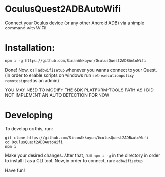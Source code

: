 ﻿# OculusQuest2ADBAutoWifi
Connect your Oculus device (or any other Android ADB) via a simple command with WiFi!

# Installation:
```
npm i -g https://github.com/SinanAkkoyun/OculusQuest2ADBAutoWifi
```
Done! Now, call `adbwifisetup` whenever you wanna connect to your Quest.
(in order to enable scripts on windows run `set-executionpolicy remotesigned` as an admin)

YOU MAY NEED TO MODIFY THE SDK PLATFORM-TOOLS PATH AS I DID NOT IMPLEMENT AN AUTO DETECTION FOR NOW

# Developing
To develop on this, run:
```
git clone https://github.com/SinanAkkoyun/OculusQuest2ADBAutoWifi
cd OculusQuest2ADBAutoWifi
npm i
```
Make your desired changes. After that, run `npm i -g` in the directory in order to install it as a CLI tool.
Now, in order to connect, run:
`adbwifisetup`

Have fun!
